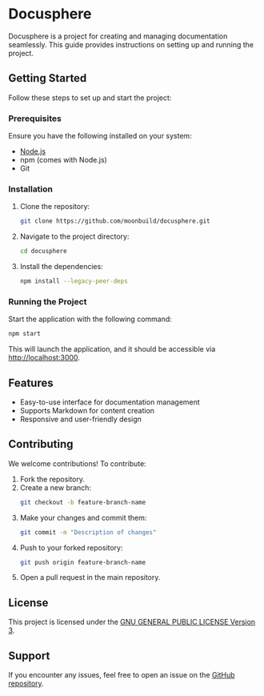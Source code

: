 # Docusphere

Docusphere is a project for creating and managing documentation seamlessly. This guide provides instructions on setting up and running the project.

## Getting Started

Follow these steps to set up and start the project:

### Prerequisites

Ensure you have the following installed on your system:

- [Node.js](https://nodejs.org/)
- npm (comes with Node.js)
- Git

### Installation

1. Clone the repository:
   ```bash
   git clone https://github.com/moonbuild/docusphere.git
   ```

2. Navigate to the project directory:
   ```bash
   cd docusphere
   ```

3. Install the dependencies:
   ```bash
   npm install --legacy-peer-deps
   ```

### Running the Project

Start the application with the following command:
```bash
npm start
```

This will launch the application, and it should be accessible via [http://localhost:3000](http://localhost:3000).

## Features

- Easy-to-use interface for documentation management
- Supports Markdown for content creation
- Responsive and user-friendly design

## Contributing

We welcome contributions! To contribute:

1. Fork the repository.
2. Create a new branch:
   ```bash
   git checkout -b feature-branch-name
   ```
3. Make your changes and commit them:
   ```bash
   git commit -m "Description of changes"
   ```
4. Push to your forked repository:
   ```bash
   git push origin feature-branch-name
   ```
5. Open a pull request in the main repository.

## License

This project is licensed under the [GNU GENERAL PUBLIC LICENSE Version 3](https://github.com/moonbuild/docusphere/blob/main/LICENSE).

## Support

If you encounter any issues, feel free to open an issue on the [GitHub repository](https://github.com/moonbuild/docusphere/issues).
